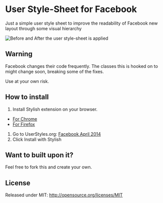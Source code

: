 # User Style-Sheet for Facebook

Just a simple user style sheet to improve the readability of Facebook new layout through some visual hierarchy

![Before and After the user style-sheet is applied](https://dl.dropboxusercontent.com/s/gcdc7wf6d8hy5nm/fb-userstyle-before-after.png?dl=1&token_hash=AAEAdfGb1Hha2yBqT4bY9uNgNV0jG00nJ9ZxRK2RlyLxcg)

## Warning

Facebook changes their code frequently. The classes this is hooked on to might change soon, breaking some of the fixes.

Use at your own risk.

## How to install

1. Install Stylish extension on your browser.
 * [For Chrome](https://chrome.google.com/webstore/detail/stylish/fjnbnpbmkenffdnngjfgmeleoegfcffe)
 * [For Firefox](https://addons.mozilla.org/firefox/addon/stylish/)
 
1. Go to UserStyles.org: [Facebook April 2014](http://userstyles.org/styles/99954/facebook-april-2014)
1. Click Install with Stylish

## Want to built upon it?

Feel free to fork this and create your own.

## License

Released under MIT: http://opensource.org/licenses/MIT

